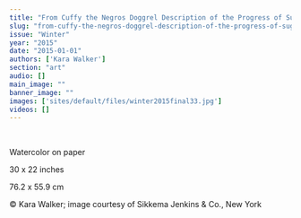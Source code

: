 ```yaml
---
title: "From Cuffy the Negros Doggrel Description of the Progress of Sugar"
slug: "from-cuffy-the-negros-doggrel-description-of-the-progress-of-sugar"
issue: "Winter"
year: "2015"
date: "2015-01-01"
authors: ['Kara Walker']
section: "art"
audio: []
main_image: ""
banner_image: ""
images: ['sites/default/files/winter2015final33.jpg']
videos: []
---
```

 

 Watercolor on paper

 30 x 22 inches

 76.2 x 55.9 cm

 © Kara Walker; image courtesy of Sikkema Jenkins & Co., New York

